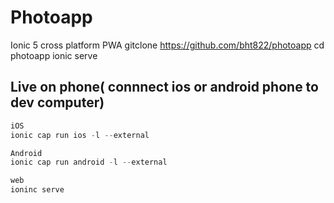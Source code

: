 # Photoapp
Ionic 5 cross platform PWA 
gitclone https://github.com/bht822/photoapp
cd photoapp
ionic serve

## Live on phone( connnect ios or android phone to dev computer)
```javascript
iOS
ionic cap run ios -l --external 
```
```javascript
Android
ionic cap run android -l --external
````
```javascript
web
ioninc serve 
```
